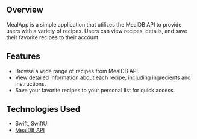## Overview
MealApp is a simple application that utilizes the MealDB API to provide users with a variety of recipes. Users can view recipes, details, and save their favorite recipes to their account.

## Features

- Browse a wide range of recipes from MealDB API.
- View detailed information about each recipe, including ingredients and instructions.
- Save your favorite recipes to your personal list for quick access.

## Technologies Used

- Swift, SwiftUI
- [MealDB API](https://www.themealdb.com/api.php)
